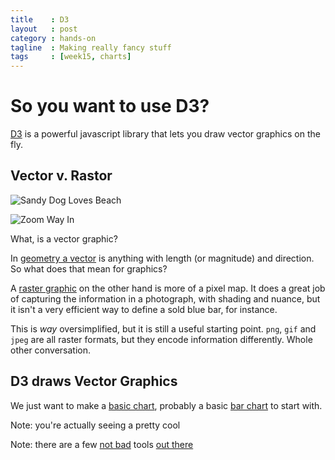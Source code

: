 ```yaml
---
title    : D3
layout   : post
category : hands-on
tagline  : Making really fancy stuff
tags     : [week15, charts]
---
```


# So you want to use D3?

[D3](https://github.com/mbostock/d3/wiki/Gallery) is a powerful javascript library that lets you draw vector graphics on the fly.

## Vector v. Rastor

<div class="pull-right col-lg-2">

<img src="/CUNY-data-skills/assets/sandy_dog.jpg" alt="Sandy Dog Loves Beach" title="That's Bear" class="img-responsive" />

<img src="/CUNY-data-skills/assets/sandy_dog_zoom.jpg" alt="Zoom Way In" title="That's Bear" class="img-responsive" /> </p>



</div>

What, is a vector graphic?

In [geometry a vector](https://en.wikipedia.org/wiki/Euclidean_vector) is <span class="hide">anything with length (or magnitude) and direction</span>. So what does that mean for graphics?

A [raster graphic](https://en.wikipedia.org/wiki/Raster_graphics) on the other hand is more of a pixel map. It does a great job of capturing the information in a photograph, with shading and nuance, but it isn't a very efficient way to define a sold blue bar, for instance.

This is *way* oversimplified, but it is still a useful starting point. `png`, `gif` and `jpeg` are all raster formats, but they encode information differently. Whole other conversation.

## D3 draws Vector Graphics

We just want to make a [basic chart](https://github.com/mbostock/d3/wiki/Gallery#basic-charts), probably a basic [bar chart](http://bl.ocks.org/mbostock/3887051) to start with.

Note: you're actually seeing a pretty cool

Note: there are a few [not bad](http://www.d3-generator.com/) tools [out there](http://phrogz.net/JS/d3-playground/#BlankDefault)
